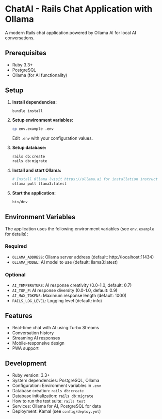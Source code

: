 # ChatAI - Rails Chat Application with Ollama

A modern Rails chat application powered by Ollama AI for local AI conversations.

## Prerequisites

* Ruby 3.3+
* PostgreSQL
* Ollama (for AI functionality)

## Setup

1. **Install dependencies:**
   ```bash
   bundle install
   ```

2. **Setup environment variables:**
   ```bash
   cp env.example .env
   ```
   Edit `.env` with your configuration values.

3. **Setup database:**
   ```bash
   rails db:create
   rails db:migrate
   ```

4. **Install and start Ollama:**
   ```bash
   # Install Ollama (visit https://ollama.ai for installation instructions)
   ollama pull llama3:latest
   ```

5. **Start the application:**
   ```bash
   bin/dev
   ```

## Environment Variables

The application uses the following environment variables (see `env.example` for details):

### Required
- `OLLAMA_ADDRESS`: Ollama server address (default: http://localhost:11434)
- `OLLAMA_MODEL`: AI model to use (default: llama3:latest)

### Optional
- `AI_TEMPERATURE`: AI response creativity (0.0-1.0, default: 0.7)
- `AI_TOP_P`: AI response diversity (0.0-1.0, default: 0.9)
- `AI_MAX_TOKENS`: Maximum response length (default: 1000)
- `RAILS_LOG_LEVEL`: Logging level (default: info)

## Features

* Real-time chat with AI using Turbo Streams
* Conversation history
* Streaming AI responses
* Mobile-responsive design
* PWA support

## Development

* Ruby version: 3.3+
* System dependencies: PostgreSQL, Ollama
* Configuration: Environment variables in `.env`
* Database creation: `rails db:create`
* Database initialization: `rails db:migrate`
* How to run the test suite: `rails test`
* Services: Ollama for AI, PostgreSQL for data
* Deployment: Kamal (see `config/deploy.yml`)
